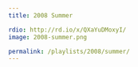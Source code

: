 ```yaml
---
title: 2008 Summer

rdio: http://rd.io/x/QXaYuDMoxyI/
image: 2008-summer.png

permalink: /playlists/2008/summer/
---
```

